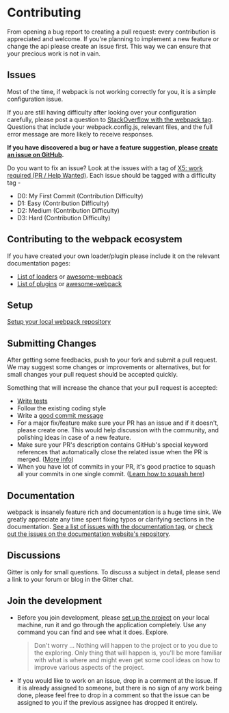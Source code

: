 # Contributing

From opening a bug report to creating a pull request: every contribution is
appreciated and welcome. If you're planning to implement a new feature or change
the api please create an issue first. This way we can ensure that your precious
work is not in vain.

## Issues

Most of the time, if webpack is not working correctly for you, it is a simple configuration issue.

If you are still having difficulty after looking over your configuration carefully, please post
a question to [StackOverflow with the webpack tag](https://stackoverflow.com/tags/webpack). Questions
that include your webpack.config.js, relevant files, and the full error message are more likely to receive responses.

**If you have discovered a bug or have a feature suggestion, please [create an issue on GitHub](https://github.com/webpack/webpack/issues/new).**

Do you want to fix an issue?  Look at the issues with a tag of [X5: work required (PR / Help Wanted)](https://github.com/webpack/webpack/labels/X5%3A%20work%20required%20%28PR%20%2F%20Help%20Wanted%29).  Each issue should be tagged with a difficulty tag -

- D0: My First Commit (Contribution Difficulty)
- D1: Easy (Contribution Difficulty)
- D2: Medium (Contribution Difficulty)
- D3: Hard (Contribution Difficulty)

## Contributing to the webpack ecosystem

If you have created your own loader/plugin please include it on the relevant documentation pages:

- [List of loaders](https://webpack.js.org/loaders/) or [awesome-webpack](https://github.com/webpack-contrib/awesome-webpack#loaders)
- [List of plugins](https://webpack.js.org/plugins) or [awesome-webpack](https://github.com/webpack-contrib/awesome-webpack#webpack-plugins)

## Setup

[Setup your local webpack repository](_SETUP.md)

## Submitting Changes

After getting some feedbacks, push to your fork and submit a pull request. We
may suggest some changes or improvements or alternatives, but for small changes
your pull request should be accepted quickly.

Something that will increase the chance that your pull request is accepted:

* [Write tests](./test/README.md)
* Follow the existing coding style
* Write a [good commit message](https://tbaggery.com/2008/04/19/a-note-about-git-commit-messages.html)
* For a major fix/feature make sure your PR has an issue and if it doesn't, please create one. This would help discussion with the community, and polishing ideas in case of a new feature.
* Make sure your PR's description contains GitHub's special keyword references that automatically close the related issue when the PR is merged. ([More info](https://github.com/blog/1506-closing-issues-via-pull-requests))
* When you have lot of commits in your PR, it's good practice to squash all your commits in one single commit. ([Learn how to squash here](https://davidwalsh.name/squash-commits-git))

## Documentation

webpack is insanely feature rich and documentation is a huge time sink. We
greatly appreciate any time spent fixing typos or clarifying sections in the
documentation. [See a list of issues with the documentation tag](https://github.com/webpack/webpack/labels/documentation),
or [check out the issues on the documentation website's repository](https://github.com/webpack/webpack.js.org/issues).

## Discussions

Gitter is only for small questions. To discuss a subject in detail, please send a link to your forum or blog in the Gitter chat.

## Join the development

-   Before you join development, please [set up the project](./_SETUP.md) on your local machine, run it and go through the application completely. Use any command you can find and see what it does. Explore.

    > Don't worry ... Nothing will happen to the project or to you due to the exploring. Only thing that will happen is, you'll be more familiar with what is where and might even get some cool ideas on how to improve various aspects of the project.

-   If you would like to work on an issue, drop in a comment at the issue. If it is already assigned to someone, but there is no sign of any work being done, please feel free to drop in a comment so that the issue can be assigned to you if the previous assignee has dropped it entirely.
